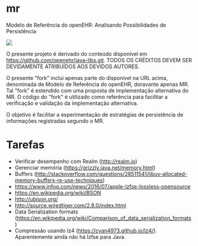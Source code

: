 # mr
Modelo de Referência do openEHR: 
Analisando Possibilidades de Persistência

[<img src="https://api.travis-ci.org/kyriosdata/mr.svg?branch=master">](https://travis-ci.org/kyriosdata/mr)

O presente projeto é derivado do conteúdo
disponível em https://github.com/openehr/java-libs.git.
TODOS OS CRÉDITOS DEVEM SER DEVIDAMENTE ATRIBUÍDOS
AOS DEVIDOS AUTORES. 

O presente "fork" inclui apenas parte do disponível na
URL acima, denominada de Modelo de Referência do openEHR,
doravante apenas MR. Tal "fork" é estendido com uma
proposta de implementação alternativa do MR. O código
do "fork" é utilizado como referência para facilitar a
verificação e validação da implementação alternativa.

O objetivo é facilitar a experimentação de estratégias 
de persistência de informações registradas segundo o
MR. 

Tarefas
=======
- Verificar desempenho com Realm (http://realm.io) 
- Gerenciar memória (https://grizzly.java.net/memory.html)
- Buffers (http://stackoverflow.com/questions/28511541/libuv-allocated-memory-buffers-re-use-techniques)
- https://www.infoq.com/news/2016/07/apple-lzfse-lossless-opensource 
- https://en.wikipedia.org/wiki/BSON
- http://ubjson.org/
- http://source.wiredtiger.com/2.8.0/index.html 
- Data Serialization formats (https://en.wikipedia.org/wiki/Comparison_of_data_serialization_formats)
- Compressão usando lz4 (https://cyan4973.github.io/lz4/). Aparentemente ainda não há lzfse para Java.
